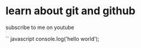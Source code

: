 # learn about git and github

subscribe to me on youtube

`` javascript
console.log('hello world');
